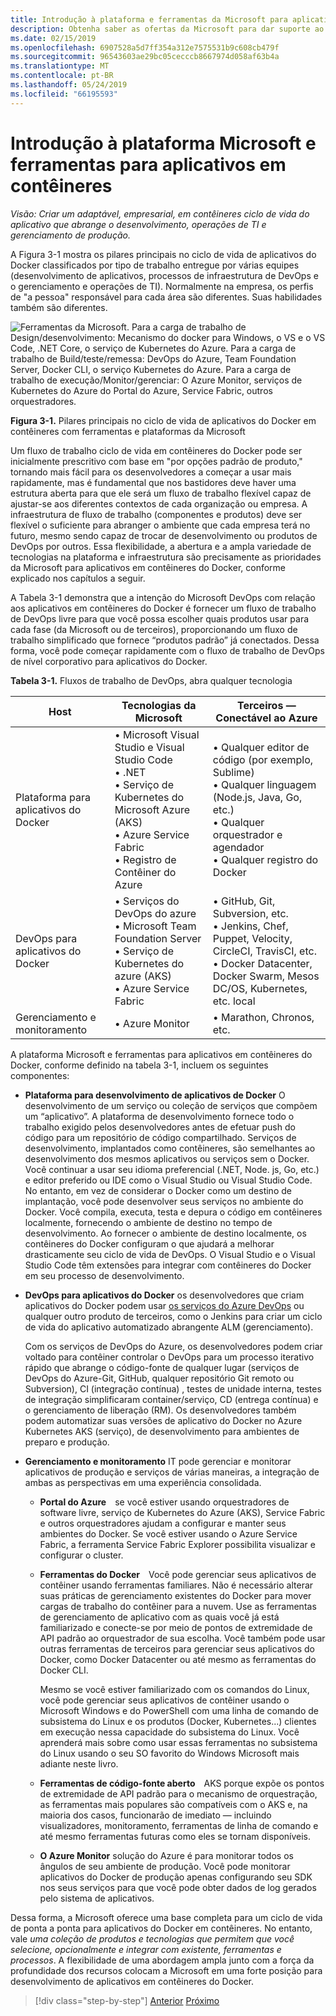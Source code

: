 ```yaml
---
title: Introdução à plataforma e ferramentas da Microsoft para aplicativos em contêineres
description: Obtenha saber as ofertas da Microsoft para dar suporte ao ciclo de vida de aplicativos de Docker.
ms.date: 02/15/2019
ms.openlocfilehash: 6907528a5d7ff354a312e7575531b9c608cb479f
ms.sourcegitcommit: 96543603ae29bc05cecccb8667974d058af63b4a
ms.translationtype: MT
ms.contentlocale: pt-BR
ms.lasthandoff: 05/24/2019
ms.locfileid: "66195593"
---
```

# <a name="introduction-to-the-microsoft-platform-andtools-for-containerized-apps"></a>Introdução à plataforma Microsoft e ferramentas para aplicativos em contêineres

*Visão: Criar um adaptável, empresarial, em contêineres ciclo de vida do aplicativo que abrange o desenvolvimento, operações de TI e gerenciamento de produção.*

A Figura 3-1 mostra os pilares principais no ciclo de vida de aplicativos do Docker classificados por tipo de trabalho entregue por várias equipes (desenvolvimento de aplicativos, processos de infraestrutura de DevOps e o gerenciamento e operações de TI). Normalmente na empresa, os perfis de "a pessoa" responsável para cada área são diferentes. Suas habilidades também são diferentes.

![Ferramentas da Microsoft. Para a carga de trabalho de Design/desenvolvimento: Mecanismo do docker para Windows, o VS e o VS Code, .NET Core, o serviço de Kubernetes do Azure. Para a carga de trabalho de Build/teste/remessa: DevOps do Azure, Team Foundation Server, Docker CLI, o serviço Kubernetes do Azure. Para a carga de trabalho de execução/Monitor/gerenciar: O Azure Monitor, serviços de Kubernetes do Azure do Portal do Azure, Service Fabric, outros orquestradores.](./media/image1.png)

**Figura 3-1.** Pilares principais no ciclo de vida de aplicativos do Docker em contêineres com ferramentas e plataformas da Microsoft

Um fluxo de trabalho ciclo de vida em contêineres do Docker pode ser inicialmente prescritivo com base em "por opções padrão de produto," tornando mais fácil para os desenvolvedores a começar a usar mais rapidamente, mas é fundamental que nos bastidores deve haver uma estrutura aberta para que ele será um fluxo de trabalho flexível capaz de ajustar-se aos diferentes contextos de cada organização ou empresa. A infraestrutura de fluxo de trabalho (componentes e produtos) deve ser flexível o suficiente para abranger o ambiente que cada empresa terá no futuro, mesmo sendo capaz de trocar de desenvolvimento ou produtos de DevOps por outros. Essa flexibilidade, a abertura e a ampla variedade de tecnologias na plataforma e infraestrutura são precisamente as prioridades da Microsoft para aplicativos em contêineres do Docker, conforme explicado nos capítulos a seguir.

A Tabela 3-1 demonstra que a intenção do Microsoft DevOps com relação aos aplicativos em contêineres do Docker é fornecer um fluxo de trabalho de DevOps livre para que você possa escolher quais produtos usar para cada fase (da Microsoft ou de terceiros), proporcionando um fluxo de trabalho simplificado que fornece “produtos padrão” já conectados. Dessa forma, você pode começar rapidamente com o fluxo de trabalho de DevOps de nível corporativo para aplicativos do Docker.

**Tabela 3-1.** Fluxos de trabalho de DevOps, abra qualquer tecnologia

| Host | Tecnologias da Microsoft | Terceiros — Conectável ao Azure |
| ---------------------------| ----------------------------------------------------| --------------------------------------------------------------------------------|
| Plataforma para aplicativos do Docker   | • Microsoft Visual Studio e Visual Studio Code<br /> • .NET<br /> • Serviço de Kubernetes do Microsoft Azure (AKS)<br /> • Azure Service Fabric<br /> • Registro de Contêiner do Azure<br /> | • Qualquer editor de código (por exemplo, Sublime)<br /> • Qualquer linguagem (Node.js, Java, Go, etc.)<br /> • Qualquer orquestrador e agendador<br /> • Qualquer registro do Docker<br /> |
| DevOps para aplicativos do Docker     | • Serviços do DevOps do azure<br /> • Microsoft Team Foundation Server<br /> • Serviço de Kubernetes do azure (AKS)<br /> • Azure Service Fabric<br /> | • GitHub, Git, Subversion, etc.<br /> • Jenkins, Chef, Puppet, Velocity, CircleCI, TravisCI, etc.<br /> • Docker Datacenter, Docker Swarm, Mesos DC/OS, Kubernetes, etc. local<br /> |
| Gerenciamento e monitoramento  | • Azure Monitor | • Marathon, Chronos, etc.<br />|

A plataforma Microsoft e ferramentas para aplicativos em contêineres do Docker, conforme definido na tabela 3-1, incluem os seguintes componentes:

- **Plataforma para desenvolvimento de aplicativos de Docker** O desenvolvimento de um serviço ou coleção de serviços que compõem um “aplicativo”. A plataforma de desenvolvimento fornece todo o trabalho exigido pelos desenvolvedores antes de efetuar push do código para um repositório de código compartilhado. Serviços de desenvolvimento, implantados como contêineres, são semelhantes ao desenvolvimento dos mesmos aplicativos ou serviços sem o Docker. Você continuar a usar seu idioma preferencial (.NET, Node. js, Go, etc.) e editor preferido ou IDE como o Visual Studio ou Visual Studio Code. No entanto, em vez de considerar o Docker como um destino de implantação, você pode desenvolver seus serviços no ambiente do Docker. Você compila, executa, testa e depura o código em contêineres localmente, fornecendo o ambiente de destino no tempo de desenvolvimento. Ao fornecer o ambiente de destino localmente, os contêineres do Docker configuram o que ajudará a melhorar drasticamente seu ciclo de vida de DevOps. O Visual Studio e o Visual Studio Code têm extensões para integrar com contêineres do Docker em seu processo de desenvolvimento.

- **DevOps para aplicativos do Docker** os desenvolvedores que criam aplicativos do Docker podem usar [os serviços do Azure DevOps](https://azure.microsoft.com/services/devops/) ou qualquer outro produto de terceiros, como o Jenkins para criar um ciclo de vida do aplicativo automatizado abrangente ALM (gerenciamento).

  Com os serviços de DevOps do Azure, os desenvolvedores podem criar voltado para contêiner controlar o DevOps para um processo iterativo rápido que abrange o código-fonte de qualquer lugar (serviços de DevOps do Azure-Git, GitHub, qualquer repositório Git remoto ou Subversion), CI (integração contínua) , testes de unidade interna, testes de integração simplificaram container/serviço, CD (entrega contínua) e o gerenciamento de liberação (RM). Os desenvolvedores também podem automatizar suas versões de aplicativo do Docker no Azure Kubernetes AKS (serviço), de desenvolvimento para ambientes de preparo e produção.

- **Gerenciamento e monitoramento** IT pode gerenciar e monitorar aplicativos de produção e serviços de várias maneiras, a integração de ambas as perspectivas em uma experiência consolidada.

  - **Portal do Azure** se você estiver usando orquestradores de software livre, serviço de Kubernetes do Azure (AKS), Service Fabric e outros orquestradores ajudam a configurar e manter seus ambientes do Docker. Se você estiver usando o Azure Service Fabric, a ferramenta Service Fabric Explorer possibilita visualizar e configurar o cluster.

  - **Ferramentas do Docker** Você pode gerenciar seus aplicativos de contêiner usando ferramentas familiares. Não é necessário alterar suas práticas de gerenciamento existentes do Docker para mover cargas de trabalho do contêiner para a nuvem. Use as ferramentas de gerenciamento de aplicativo com as quais você já está familiarizado e conecte-se por meio de pontos de extremidade de API padrão ao orquestrador de sua escolha. Você também pode usar outras ferramentas de terceiros para gerenciar seus aplicativos do Docker, como Docker Datacenter ou até mesmo as ferramentas do Docker CLI. 

    Mesmo se você estiver familiarizado com os comandos do Linux, você pode gerenciar seus aplicativos de contêiner usando o Microsoft Windows e do PowerShell com uma linha de comando de subsistema do Linux e os produtos (Docker, Kubernetes...) clientes em execução nessa capacidade do subsistema do Linux. Você aprenderá mais sobre como usar essas ferramentas no subsistema do Linux usando o seu SO favorito do Windows Microsoft mais adiante neste livro.

  - **Ferramentas de código-fonte aberto** AKS porque expõe os pontos de extremidade de API padrão para o mecanismo de orquestração, as ferramentas mais populares são compatíveis com o AKS e, na maioria dos casos, funcionarão de imediato — incluindo visualizadores, monitoramento, ferramentas de linha de comando e até mesmo ferramentas futuras como eles se tornam disponíveis.

  - **O Azure Monitor** solução do Azure é para monitorar todos os ângulos de seu ambiente de produção. Você pode monitorar aplicativos do Docker de produção apenas configurando seu SDK nos seus serviços para que você pode obter dados de log gerados pelo sistema de aplicativos.

Dessa forma, a Microsoft oferece uma base completa para um ciclo de vida de ponta a ponta para aplicativos do Docker em contêineres. No entanto, vale *uma coleção de produtos e tecnologias que permitem que você selecione, opcionalmente e integrar com existente, ferramentas e processos*. A flexibilidade de uma abordagem ampla junto com a força da profundidade dos recursos colocam a Microsoft em uma forte posição para desenvolvimento de aplicativos em contêineres do Docker.

>[!div class="step-by-step"]
>[Anterior](../Docker-application-lifecycle/containers-foundation-for-devops-collaboration.md)
>[Próximo](../design-develop-containerized-apps/index.md)
